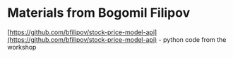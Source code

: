 # Materials from Bogomil Filipov

[https://github.com/bfilipov/stock-price-model-api](https://github.com/bfilipov/stock-price-model-api) - python code from the workshop  
